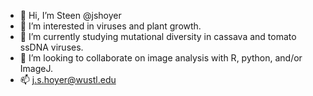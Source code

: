 - 👋 Hi, I’m Steen @jshoyer
- 👀 I’m interested in viruses and plant growth.
- 🌱 I’m currently studying mutational diversity in cassava and tomato ssDNA viruses.
- 💞️ I’m looking to collaborate on image analysis with R, python, and/or ImageJ.
- 📫 j.s.hoyer@wustl.edu

<!---
--->

